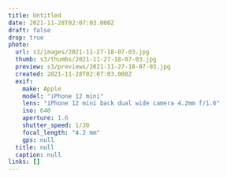 ```yaml
---
title: Untitled
date: 2021-11-28T02:07:03.000Z
draft: false
drop: true
photo:
  url: s3/images/2021-11-27-18-07-03.jpg
  thumb: s3/thumbs/2021-11-27-18-07-03.jpg
  preview: s3/previews/2021-11-27-18-07-03.jpg
  created: 2021-11-28T02:07:03.000Z
  exif:
    make: Apple
    model: "iPhone 12 mini"
    lens: "iPhone 12 mini back dual wide camera 4.2mm f/1.6"
    iso: 640
    aperture: 1.6
    shutter_speed: 1/30
    focal_length: "4.2 mm"
    gps: null
  title: null
  caption: null
links: []
---
```

